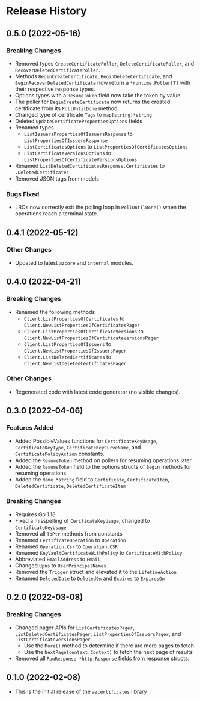 # Release History

## 0.5.0 (2022-05-16)

### Breaking Changes
* Removed types `CreateCertificatePoller`, `DeleteCertificatePoller`, and `RecoverDeletedCertificatePoller`.
* Methods `BeginCreateCertificate`, `BeginDeleteCertificate`, and `BeginRecoverDeletedCertificate` now return a `*runtime.Poller[T]` with their respective response types.
* Options types with a `ResumeToken` field now take the token by value.
* The poller for `BeginCreateCertificate` now returns the created certificate from its `PollUntilDone` method.
* Changed type of certificate `Tags` to `map[string]*string`
* Deleted `UpdateCertificatePropertiesOptions` fields
* Renamed types
  * `ListIssuersPropertiesOfIssuersResponse` to `ListPropertiesOfIssuersResponse`
  * `ListCertificatesOptions` to `ListPropertiesOfCertificatesOptions`
  * `ListCertificateVersionsOptions` to `ListPropertiesOfCertificateVersionsOptions`
* Renamed `ListDeletedCertificatesResponse.Certificates` to `.DeletedCertificates`
* Removed JSON tags from models

### Bugs Fixed
* LROs now correctly exit the polling loop in `PollUntilDone()` when the operations reach a terminal state.

## 0.4.1 (2022-05-12)

### Other Changes
* Updated to latest `azcore` and `internal` modules.

## 0.4.0 (2022-04-21)

### Breaking Changes
* Renamed the following methods
  * `Client.ListPropertiesOfCertificates` to `Client.NewListPropertiesOfCertificatesPager`
  * `Client.ListPropertiesOfCertificateVersions` to `Client.NewListPropertiesOfCertificateVersionsPager`
  * `Client.ListPropertiesOfIssuers` to `Client.NewListPropertiesOfIssuersPager`
  * `Client.ListDeletedCertificates` to `Client.NewListDeletedCertificatesPager`

### Other Changes
* Regenerated code with latest code generator (no visible changes).

## 0.3.0 (2022-04-06)

### Features Added
* Added PossibleValues functions for `CertificateKeyUsage`, `CertificateKeyType`, `CertificateKeyCurveName`, and `CertificatePolicyAction` constants.
* Added the `ResumeToken` method on pollers for resuming operations later
* Added the `ResumeToken` field to the options structs of `Begin` methods for resuming operations
* Added the `Name *string` field to `Certificate`, `CertificateItem`, `DeletedCertificate`, `DeletedCertificateItem`

### Breaking Changes
* Requires Go 1.18
* Fixed a misspelling of `CerificateKeyUsage`, changed to `CertificateKeyUsage`
* Removed all `ToPtr` methods from constants
* Renamed `CertificateOperation` to `Operation`
* Renamed `Operation.Csr` to `Operation.CSR`
* Renamed `KeyVaultCertificateWithPolicy` to `CertificateWithPolicy`
* Abbreviated `EmailAddress` to `Email`
* Changed `Upns` to `UserPrincipalNames`
* Removed the `Trigger` struct and elevated it to the `LifetimeAction`
* Renamed `DeletedDate` to `DeletedOn` and `Expires` to `ExpiresOn`

## 0.2.0 (2022-03-08)

### Breaking Changes
* Changed pager APIs for `ListCertificatesPager`, `ListDeletedCertificatesPager`, `ListPropertiesOfIssuersPager`, and `ListCertificateVersionsPager`
    * Use the `More()` method to determine if there are more pages to fetch
    * Use the `NextPage(context.Context)` to fetch the next page of results
* Removed all `RawResponse *http.Response` fields from response structs.

## 0.1.0 (2022-02-08)
* This is the initial release of the `azcertificates` library
